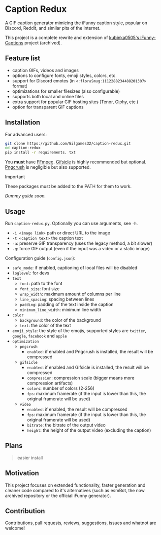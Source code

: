 # Caption Redux

A GIF caption generator mimicing the iFunny caption style, popular on Discord, Reddit, and similar pits of the internet.

This project is a complete rewrite and extension of [kubinka0505's iFunny-Captions](https://github.com/kubinka0505/iFunny-Captions) project (archived).

## Feature list

- caption GIFs, videos and images
- options to configure fonts, emoji styles, colors, etc.
- support for Discord emotes (in `<:floraSmug:1112288234488201307>` format)
- optimizations for smaller filesizes (also configurable)
- supports both local and online files
- extra support for popular GIF hosting sites (Tenor, Giphy, etc.)
- option for transparent GIF captions



## Installation
For advanced users:
```bash
git clone https://github.com/Gilgames32/caption-redux.git
cd caption-redux
pip install -r requirements. txt
```
You **must** have [FFmpeg](https://www.ffmpeg.org/). [Gifsicle](https://www.lcdf.org/gifsicle/) is highly recommended but optional. [Pngcrush](https://pmt.sourceforge.io/pngcrush/) is negligible but also supported.

> [!IMPORTANT]  
> These packages must be added to the PATH for them to work.

*Dummy guide soon.*

## Usage
Run `caption-redux.py`. Optionally you can use arguments, see `-h`.
- `-i <image link>` path or direct URL to the image
- `-t <caption text>` the caption text
- `-a`: preserve GIF transparency (uses the legacy method, a bit slower) 
- `-g`: force GIF output (even if the input was a video or a static image)

Configuration guide (`config.json`):
- `safe_mode`: if enabled, captioning of local files will be disabled
- `loglevel`: for devs
- `text`
    - `font`: path to the font
    - `font_size`: font size
    - `wrap_width`: maximum amount of columns per line
    - `line_spacing`: spacing between lines
    - `padding`: padding of the text inside the caption
    - `minimum_line_width`: minimum line width
- `color`
    - `background`: the color of the background
    - `text`: the color of the text
- `emoji_style`: the style of the emojis, supported styles are `twitter`, `google`, `facebook` and `apple`
- `optimization`
    - `pngcrush`
        - `enabled`: if enabled and Pngcrush is installed, the result will be compressed
    - `gifsicle`
        - `enabled`: if enabled and Gifsicle is installed, the result will be compressed
        - `compression`: compression scale (bigger means more compression artifacts)
        - `colors`: number of colors (2-256)
        - `fps`: maximum framerate (if the input is lower than this, the original framerate will be used)
    - `video`
        - `enabled`: if enabled, the result will be compressed
        - `fps`: maximum framerate (if the input is lower than this, the original framerate will be used)
        - `bitrate`: the bitrate of the output video
        - `height`: the height of the output video (excluding the caption)

## Plans
> easier install

## Motivation

This project focuses on extended functionality, faster generation and cleaner code compared to it's alternatives (such as esmBot, the now archived repository or the official iFunny generator).

## Contribution
Contributions, pull requests, reviews, suggestions, issues and whatnot are welcome!


